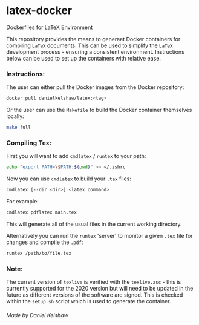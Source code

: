# latex-docker

Dockerfiles for LaTeX Environment

This repository provides the means to generaet Docker containers for compiling `LaTeX` documents. This can be used to simplify the `LaTeX` development process - ensuring a consistent environment. Instructions below can be used to set up the containers with relative ease.


### **Instructions**:

The user can either pull the Docker images from the Docker repository:

```bash
docker pull danielkelshaw/latex:<tag>
```

Or the user can use the `Makefile` to build the Docker container themselves locally:

```bash
make full
```

### **Compiling Tex:**

First you will want to add `cmdlatex` / `runtex` to your path:

```bash
echo "export PATH=\$PATH:$(pwd)" >> ~/.zshrc
```

Now you can use `cmdlatex` to build your `.tex` files:

```bash
cmdlatex [--dir <dir>] <latex_command>
```

For example:

```bash
cmdlatex pdflatex main.tex
```

This will generate all of the usual files in the current working directory.

Alternatively you can run the `runtex` 'server' to monitor a given `.tex` file for changes and compile the `.pdf`:

```bash
runtex /path/to/file.tex
```

### **Note:**

The current version of `texlive` is verified with the `texlive.asc` - this is currently supported for the 2020 version but will need to be updated in the future as different versions of the software are signed. This is checked within the `setup.sh` script which is used to generate the container.

###### Made by Daniel Kelshaw

